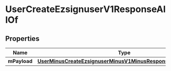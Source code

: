 
# UserCreateEzsignuserV1ResponseAllOf

## Properties
Name | Type | Description | Notes
------------ | ------------- | ------------- | -------------
**mPayload** | [**UserMinusCreateEzsignuserMinusV1MinusResponseMinusMPayload**](UserMinusCreateEzsignuserMinusV1MinusResponseMinusMPayload.md) |  | 



